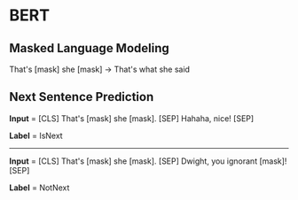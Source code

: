 # BERT

## Masked Language Modeling

That's [mask] she [mask] -> That's what she said

## Next Sentence Prediction
**Input** = [CLS] That's [mask] she [mask]. [SEP] Hahaha, nice! [SEP]

**Label** = IsNext
* * *
**Input** = [CLS] That's [mask] she [mask]. [SEP] Dwight, you ignorant [mask]! [SEP]

**Label** = NotNext